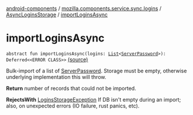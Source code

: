 [android-components](../../index.md) / [mozilla.components.service.sync.logins](../index.md) / [AsyncLoginsStorage](index.md) / [importLoginsAsync](./import-logins-async.md)

# importLoginsAsync

`abstract fun importLoginsAsync(logins: `[`List`](https://kotlinlang.org/api/latest/jvm/stdlib/kotlin.collections/-list/index.html)`<`[`ServerPassword`](../-server-password.md)`>): Deferred<<ERROR CLASS>>` [(source)](https://github.com/mozilla-mobile/android-components/blob/master/components/service/sync-logins/src/main/java/mozilla/components/service/sync/logins/AsyncLoginsStorage.kt#L289)

Bulk-import of a list of [ServerPassword](../-server-password.md).
Storage must be empty, otherwise underlying implementation this will throw.

**Return**
number of records that could not be imported.

**RejectsWith**
[LoginsStorageException](../-logins-storage-exception.md) If DB isn't empty during an import; also, on unexpected errors
(IO failure, rust panics, etc).

